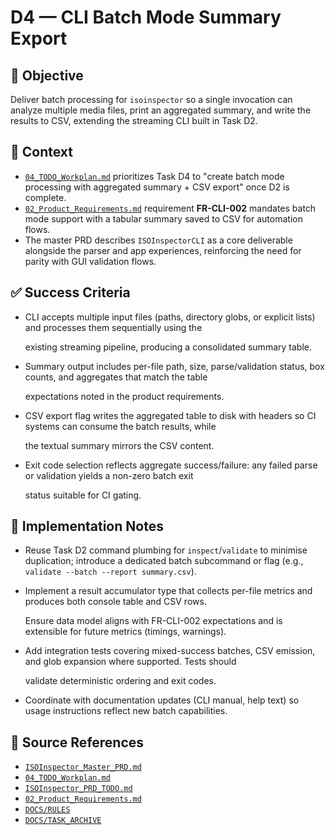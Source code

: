 # D4 — CLI Batch Mode Summary Export

## 🎯 Objective

Deliver batch processing for `isoinspector` so a single invocation can analyze multiple media files, print an aggregated summary, and write the results to CSV, extending the streaming CLI built in Task D2.

## 🧩 Context

- [`04_TODO_Workplan.md`](../AI/ISOInspector_Execution_Guide/04_TODO_Workplan.md) prioritizes Task D4 to "create batch mode processing with aggregated summary + CSV export" once D2 is complete.
- [`02_Product_Requirements.md`](../AI/ISOInspector_Execution_Guide/02_Product_Requirements.md) requirement **FR-CLI-002** mandates batch mode support with a tabular summary saved to CSV for automation flows.
- The master PRD describes `ISOInspectorCLI` as a core deliverable alongside the parser and app experiences, reinforcing the need for parity with GUI validation flows.

## ✅ Success Criteria

- CLI accepts multiple input files (paths, directory globs, or explicit lists) and processes them sequentially using the

  existing streaming pipeline, producing a consolidated summary table.

- Summary output includes per-file path, size, parse/validation status, box counts, and aggregates that match the table

  expectations noted in the product requirements.

- CSV export flag writes the aggregated table to disk with headers so CI systems can consume the batch results, while

  the textual summary mirrors the CSV content.

- Exit code selection reflects aggregate success/failure: any failed parse or validation yields a non-zero batch exit

  status suitable for CI gating.

## 🔧 Implementation Notes

- Reuse Task D2 command plumbing for `inspect`/`validate` to minimise duplication; introduce a dedicated batch subcommand or flag (e.g., `validate --batch --report summary.csv`).
- Implement a result accumulator type that collects per-file metrics and produces both console table and CSV rows.

  Ensure data model aligns with FR-CLI-002 expectations and is extensible for future metrics (timings, warnings).

- Add integration tests covering mixed-success batches, CSV emission, and glob expansion where supported. Tests should

  validate deterministic ordering and exit codes.

- Coordinate with documentation updates (CLI manual, help text) so usage instructions reflect new batch capabilities.

## 🧠 Source References

- [`ISOInspector_Master_PRD.md`](../AI/ISOViewer/ISOInspector_PRD_Full/ISOInspector_Master_PRD.md)
- [`04_TODO_Workplan.md`](../AI/ISOInspector_Execution_Guide/04_TODO_Workplan.md)
- [`ISOInspector_PRD_TODO.md`](../AI/ISOViewer/ISOInspector_PRD_TODO.md)
- [`02_Product_Requirements.md`](../AI/ISOInspector_Execution_Guide/02_Product_Requirements.md)
- [`DOCS/RULES`](../RULES)
- [`DOCS/TASK_ARCHIVE`](../TASK_ARCHIVE)

